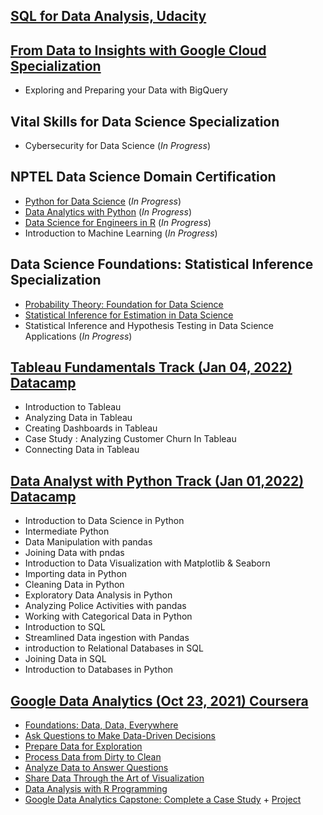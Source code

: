 ## [SQL for Data Analysis, Udacity](https://github.com/Iam-Mak/Data-Analytics/tree/main/SQL%20for%20Data%20Analysis%2C%20Udacity)

## [From Data to Insights with Google Cloud Specialization](https://github.com/Iam-Mak/Data-Analytics/tree/main/From%20Data%20to%20Insights%20with%20Google%20Cloud%20Specialization)
- Exploring and Preparing your Data with BigQuery

## Vital Skills for Data Science Specialization
- Cybersecurity for Data Science (*In Progress*)


## NPTEL Data Science Domain Certification
- [Python for Data Science](https://github.com/Iam-Mak/Data-Science-/tree/main/NPTEL%20Data%20Science%20Domain%20Certification/1.%20Python%20for%20Data%20Science) (*In Progress*)
- [Data Analytics with Python](https://github.com/Iam-Mak/Data-Science-/tree/main/NPTEL%20Data%20Science%20Domain%20Certification/2.%20Data%20Analytics%20with%20Python) (*In Progress*)
- [Data Science for Engineers in R](https://github.com/Iam-Mak/Data-Science-/tree/main/NPTEL%20Data%20Science%20Domain%20Certification/3.%20Data%20Science%20for%20Engineers%20in%20R) (*In Progress*)
- Introduction to Machine Learning (*In Progress*)


## Data Science Foundations: Statistical Inference Specialization
- [Probability Theory: Foundation for Data Science](https://coursera.org/share/bc225d0dc5dc2272800305b0356430dc)
- [Statistical Inference for Estimation in Data Science](https://coursera.org/share/c69ff8d6e0d627ff8d7e0a962f8f4351)
- Statistical Inference and Hypothesis Testing in Data Science Applications (*In Progress*)

## [Tableau Fundamentals Track (Jan 04, 2022) Datacamp](https://www.datacamp.com/statement-of-accomplishment/track/174308e98762b4d0abf3ca06e15b704d90c7bbd8) 
- Introduction to Tableau
- Analyzing Data in Tableau
- Creating Dashboards in Tableau
- Case Study : Analyzing Customer Churn In Tableau
- Connecting Data in Tableau

## [Data Analyst with Python Track (Jan 01,2022) Datacamp](https://www.datacamp.com/statement-of-accomplishment/track/8c30cbf389bf8aed14a4f843ba5961b8264e19ec) 
- Introduction to Data Science in Python
- Intermediate Python
- Data Manipulation with pandas
- Joining Data with pndas
- Introduction to Data Visualization with Matplotlib & Seaborn
- Importing data in Python
- Cleaning Data in Python
- Exploratory Data Analysis in Python 
- Analyzing Police Activities with pandas
- Working with Categorical Data in Python
- Introduction to SQL
- Streamlined Data ingestion with Pandas
- introduction to Relational Databases in SQL
- Joining Data in SQL
- Introduction to Databases in Python


## [Google Data Analytics (Oct 23, 2021) Coursera](https://coursera.org/share/560728cfa1aef8fef5a5526e9d48588d)
- [Foundations: Data, Data, Everywhere](https://coursera.org/share/c89d160c22abd1b0537604b37c398ba4)
- [Ask Questions to Make Data-Driven Decisions](https://coursera.org/share/de7f8ee41d056f8aa9dce71bcc404276)
- [Prepare Data for Exploration](https://coursera.org/share/3d4e6174d328bf6aab4364beefb1143d)
- [Process Data from Dirty to Clean](https://coursera.org/share/f770fcdd9a1e200f8ddac4a9730d4074)
- [Analyze Data to Answer Questions](https://coursera.org/share/0ab1e4812c552d37470b37a4b584dfaf)
- [Share Data Through the Art of Visualization](https://coursera.org/share/83b597cc8db4183c62340d1fc0196f58)
- [Data Analysis with R Programming](https://coursera.org/share/2e4c6517e89d95ab5b24891f4d5f1f78)
- [Google Data Analytics Capstone: Complete a Case Study](https://coursera.org/share/15f5b45b498b937f6db43d8c6a73293d) + [Project](https://github.com/Iam-Mak/Case-Studies/tree/main/Google%20Data%20Analytics%20Capstone:%20Case%20Study/Case%20study:%20Cyclistic%20bike-share%20analysis)
